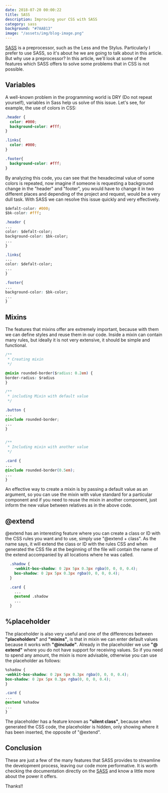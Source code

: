 ```yaml
---
date: 2018-07-20 00:00:22
title: SASS
description: Improving your CSS with SASS
category: sass
background: "#7AAB13"
image: "/assets/img/blog-image.png"
---
```



[SASS](https://sass-lang.com/) is a preprocessor,
such as the Less and the Stylus. Particularly I prefer to use SASS, so it's about he we
are going to talk about in this article. But why use a preprocessor? In this article,
we'll look at some of the features which SASS offers to solve some problems that in CSS is
not possible.

## Variables
        
A well-known problem in the programming world is DRY (Do not repeat yourself), variables
in Sass help us solve of this issue. Let's see, for example, the use of colors in CSS:
        

```css
.header {
  color: #000;
  background-color: #fff;
}

.links{
  color: #000;
}

.footer{
  background-color: #fff;
}
```

        
By analyzing this code, you can see that the hexadecimal value of some colors is repeated, now imagine if someone is requesting a background change in the "header" and "footer", you would have to change it in two different places and depending of the project and request,
would be a very dull task. With SASS we can resolve this issue quickly and very effectively.
        

```css
$defalt-color: #000;
$bk-color: #fff;

.header {
...
color: $defalt-color;
background-color: $bk-color;
...
}

.links{
...
color: $defalt-color;
...
}

.footer{
...
background-color: $bk-color;
...
}
```

## Mixins
        
The features that mixins offer are extremely important, because with them we can define styles and reuse them in our code. Inside a mixin can contain many rules, but ideally it is not very extensive, it should be simple and functional.
        

```css
/**
 * Creating mixin
 */

@mixin rounded-border($radius: 0.2em) {
border-radius: $radius
}

/**
 * including Mixin with default value
 */

.button {
...
@include rounded-border;
...
}


/**
 * Including mixin with another value
 */

.card {
...
@include rounded-border(0.5em);
...
}
```
        
An effective way to create a mixin is by passing a default value as an argument, so you
can use the mixin with value standard for a particular component and if you need to reuse
the mixin in another component, just inform the new value between relatives as in the
above code.

## @extend
        
@extend has an interesting feature where you can create a class or ID with the CSS rules
you want and to use, simply use "@extend + class". As the name says, it will extend the
class or ID with the rules CSS and when generated the CSS file at the beginning of the
file will contain the name of the extend accompanied by all locations where he was called.
        

```css
  .shadow {
    -webkit-box-shadow: 0 2px 5px 0.3px rgba(0, 0, 0, 0.4);
    box-shadow: 0 2px 5px 0.3px rgba(0, 0, 0, 0.4);
  }

  .card {
    ...
    @extend .shadow
    ...
  }
```

## %placeholder
        
The placeholder is also very useful and one of the differences between
**"placeholders"** and **"mixins"**, is that in mixin we can
enter default values because it works with **"@include"**. Already in the
placeholder we use **"@ extend"** where you do not have support for receiving values. So if you need to spend any amount, the mixin is more advisable, otherwise you can use the placeholder as follows:
        

```css
%shadow {
-webkit-box-shadow: 0 2px 5px 0.3px rgba(0, 0, 0, 0.4);
box-shadow: 0 2px 5px 0.3px rgba(0, 0, 0, 0.4);
}

.card {
...
@extend %shadow
...
}
```

        
The placeholder has a feature known as **"silent class"**, because when
generated the CSS code, the placeholder is hidden, only showing where it has been inserted, the opposite of "@extend".
        

## Conclusion
        
These are just a few of the many features that SASS provides to streamline the development process, leaving our code more performative. It is worth checking the documentation directly on the
[SASS](https://sass-lang.com/documentation/file.SASS_REFERENCE.html) and know a little more about the power it offers.

Thanks!!
